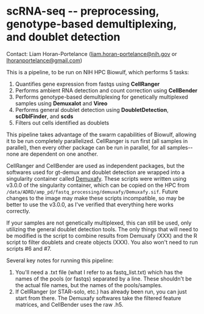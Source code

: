 # scRNA-seq -- preprocessing, genotype-based demultiplexing, and doublet detection

Contact: Liam Horan-Portelance (liam.horan-portelance@nih.gov or lhoranportelance@gmail.com)

This is a pipeline, to be run on NIH HPC Biowulf, which performs 5 tasks:
1. Quantifies gene expression from fastqs using **CellRanger**
2. Performs ambient RNA detection and count correction using **CellBender**
3. Performs genotype-based demultiplexing for genetically multiplexed samples using **Demuxalot** and **Vireo**
4. Performs general doublet detection using **DoubletDetection**, **scDblFinder**, and **scds**
5. Filters out cells identified as doublets

This pipeline takes advantage of the swarm capabilities of Biowulf, allowing it to be run completely parallelized. CellRanger is run first (all samples in parallel), then every other package can be run in parallel, for all samples--none are dependent on one another. 

CellRanger and CellBender are used as independent packages, but the softwares used for gt-demux and doublet detection are wrapped into a singularity container called [Demuxafy](https://demultiplexing-doublet-detecting-docs.readthedocs.io/en/latest/). These scripts were written using v3.0.0 of the singularity container, which can be copied on the HPC from ``/data/ADRD/amp_pd/fastq_processing/demuxafy/Demuxafy.sif``. Future changes to the image may make these scripts incompatible, so may be better to use the v3.0.0, as I've verified that everything here works correctly. 

If your samples are not genetically multiplexed, this can still be used, only utilizing the general doublet detection tools. The only things that will need to be modified is the script to combine results from Demuxafy (XXX) and the R script to filter doublets and create objects (XXX). You also won't need to run scripts #6 and #7. 

Several key notes for running this pipeline:
1. You'll need a .txt file (what I refer to as fastq_list.txt) which has the names of the pools (or fastqs) separated by a line. These shouldn't be the actual file names, but the names of the pools/samples.
2. If CellRanger (or STAR-solo, etc.) has already been run, you can just start from there. The Demuxafy softwares take the filtered feature matrices, and CellBender uses the raw .h5. 
